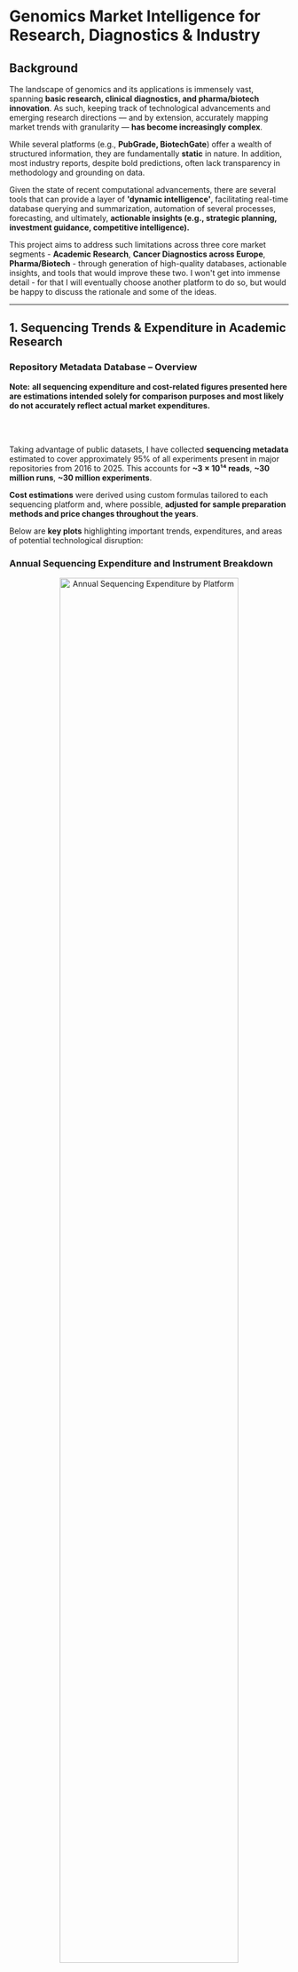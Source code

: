 # Genomics Market Intelligence for Research, Diagnostics & Industry

## Background
The landscape of genomics and its applications is immensely vast, spanning **basic research, clinical diagnostics, and pharma/biotech innovation**. As such, keeping track of technological advancements and emerging research directions — and by extension, accurately mapping market trends with granularity — **has become increasingly complex**.

While several platforms (e.g., **PubGrade, BiotechGate**) offer a wealth of structured information, they are fundamentally **static** in nature. In addition, most industry reports, despite bold predictions, often lack transparency in methodology and grounding on data.

Given the state of recent computational advancements, there are several tools that can provide a layer of **'dynamic intelligence'**, facilitating real-time database querying and summarization, automation of several processes, forecasting, and ultimately, **actionable insights (e.g., strategic planning, investment guidance, competitive intelligence).**

This project aims to address such limitations across three core market segments - **Academic Research**, **Cancer Diagnostics across Europe**, **Pharma/Biotech** - through generation of high-quality databases, actionable insights, and tools that would improve these two.
I won't get into immense detail - for that I will eventually choose another platform to do so, but would be happy to discuss the rationale and some of the ideas.

---

## 1️. **Sequencing Trends & Expenditure in Academic Research** 

### Repository Metadata Database – Overview

**Note:** 
**all sequencing expenditure and cost-related figures presented here are estimations intended solely for comparison purposes and most likely do not accurately reflect actual market expenditures.**    

<br><br>

Taking advantage of public datasets, I have collected **sequencing metadata** estimated to cover approximately 95% of all experiments present in major repositories from 2016 to 2025. This accounts for **~3 × 10¹⁴ reads**, **~30 million runs**, **~30 million experiments**.

**Cost estimations** were derived using custom formulas tailored to each sequencing platform and, where possible, **adjusted for sample preparation methods and price changes throughout the years**.


Below are **key plots** highlighting important trends, expenditures, and areas of potential technological disruption:

### **Annual Sequencing Expenditure and Instrument Breakdown**

<p align="center">
  <img src="files/platform_expenditure.png" alt="Annual Sequencing Expenditure by Platform" width="80%" style="display:inline-block;">
  <img src="files/instrument_expenditure.png" alt="Instrument Expenditure" width="48%" style="display:inline-block;">
</p>

**Top:** Annual growth in sequencing expenditures, peaking in recent years. Illumina remains the leading platform, but the steady rise in PacBio and Nanopore indicates increasing adoption of long-read technologies.

**Bottom:** Break down of total sequencing expenditure by instrument model (cummulative from 2016 until 2024), underscoring the market dominance of platforms like Illumina NovaSeq 6000 and MiSeq.

According to a report by DeciBio, the **total NGS market is valued (2024) at 6.4b USD**. As my numbers refer to academic research only (**est. €1.5-2b**), and believing the non-academic market to be **at least one order of magnitude larger in non-academic sequencing**, it could very well be that I am overestimating the real market value. I will look for other reports in other to benchmark my numbers, feel free to send any you find meaningful.
<br><br>
### Run Costs and Throughput by Platform

<p align="center">
  <img src="files/platform_costpergb.png" alt="Platform Cost per Gb" width="100%">
  <img src="files/platform_throughput.png" alt="Platform Throughput" width="100%">
</p>

<p align="center">
  <img src="files/cost_average_read_length.png" alt="Cost vs Average Read Length" width="100%">
</p>

Relationship between **sequencing run cost** and **throughput (base count)**: short-read platforms (e.g., Illumina, DNBSEQ) generally offer strong cost-efficiency at higher throughputs, whereas long-read technologies (PacBio, Nanopore) operate in a different niche—offering longer reads but often at higher costs per Gbps. I will improve these images in order to better convey such points.
<br><br>
### At the Institutional Level - Max Planck Society as an Example

All the previous plots provide top-down perspectives, but we can then start making more directed questions, for instance at the institute level. Take the example of the Max Planck Society, composed of 84 institutes, of which some are present in my database:

<details>
  <summary>List of Max Planck Institutes</summary>

  - Max Planck Institute for Evolutionary Anthropology  
  - Max Planck Institute for Chemical Ecology  
  - Max Planck Institute of Immunobiology and Epigenetics  
  - Max Planck Institute for Plant Breeding Research  
  - Max Planck Institute for Marine Microbiology  
  - Max Planck Institute for Evolutionary Biology  
  - Max Planck Institute for Molecular Genetics  
  - Max Planck Institute for Biology Tuebingen  
  - Max Planck Institute for Biology of Ageing  
  - Max Planck Institute for Biogeochemistry  
  - Max Planck Institute for Ornithology  
  - Max Planck Institute for Molecular Biomedicine  
  - Max Planck Institute for Biophysical Chemistry  
  - Max Planck Unit for the Science of Pathogens  
  - Max Planck Institute for Terrestrial Microbiology  
  - Max Planck Institute for Chemistry  
  - Max Planck Institute for Heart and Lung Research  
  - Max Planck Institute for the Science of Human History  
  - Max Planck Institute for Infection Biology  
  - Max Planck Institute of Molecular Plant Physiology  
  - Max Planck Institute of Molecular Cell Biology and Genetics  

</details>

What sequencing tendencies are present in each? Which platforms are they using? Which library preparation stategies are they employing?

<p align="center">
  <img src="files/institutes_read_length (2).png" alt="SBX Technology Comparison" width="70%">
</p>

### SBX Technology Projected Performance vs. Current Platforms

<p align="center">
  <img src="files/roche.png" alt="SBX Technology Comparison" width="100%">
</p>

A hypothetical overlay of **Roche’s Sequencing by Expansion (SBX)** technology, showcasing its potential range for throughput and cost-efficiency. The “SBX Expected Range” highlights how it may disrupt the market by pushing throughput/cost boundaries beyond current leaders.

---

### Time to Generate ~200 Gbps: SBX vs Existing Instruments

<p align="center">
  <img src="files/time_gb.png" alt="Time Comparison for 200 Gb" width="85%">
</p>


---

## Graph Database (Neo4j)

The initial phase of this project also includes a **graph database** that aggregates and organizes scientific studies focusing on prominent sequencing techniques (e.g., **RNA-seq, scRNA-seq, WGS, WES, ATAC-seq**). This flexible design can be transferred to **SQL-like** framework.

### Core Database Structure
<img src="files/core_database.png" width="1100" alt="Core Database Structure">

### Visualization of Data Query Capabilities
Flexibility in querying detailed information about studies and researchers:
<div>
  <img src="files/general_to_study.gif" alt="Studies from Journals" style="width: 70%; float: left;">
  <img src="files/country_to_study.gif" alt="Researchers by Location" style="width: 70%; float: right;">
</div>

### 📽️ Additional Media
Check **[here](https://drive.google.com/file/d/14Qx4DzydU5uWo9ttAsMsMSX_Tsiq3b6x/view?usp=drive_link)** and **[here](https://drive.google.com/file/d/1OgZKWGWOV03JPGYA-DNNbyjW1ZKa6eBg/view?usp=drive_link)** for videos.

---

### Graph Database – Further Observations
- **Identification** of researchers working with specific sequencing methods, grouped by subject.
- **Pinpointing** institutions/countries where these researchers are located.
- **Finding** studies based on **MeSH terms** or keywords.
- **Analyzing** trends across journals, subjects, and time frames.

<details>
  <summary><b>Sequencing Platforms Overview</b></summary>
  <p align="center">
    <img src="files/fig_bgi.png" alt="BGI Platform" width="20%">
    <img src="files/fig_illumina.png" alt="Illumina Platform" width="20%">
    <img src="files/fig_nanopore.png" alt="Nanopore Platform" width="20%">
    <img src="files/fig_pacbio.png" alt="PacBio Platform" width="20%">
    <img src="files/fig_thermofisher.png" alt="ThermoFisher Platform" width="20%">
  </p>
</details>

<details>
  <summary><b>Single-read vs Paired-end & WGS vs WES (Example: Germany)</b></summary>
  <p align="center">
    <img src="files/combined_bp.png" alt="Combined BasePair Analysis" width="30%">
    <img src="files/wgs_vs_wes_germany.png" alt="WGS vs WES in Germany" width="30%">
  </p>
</details>

<details>
  <summary><b>Single-cell and Spatial Transcriptomics Analysis</b></summary>
  <p align="center">
    <img src="files/scRNA_seq_plot.png" alt="scRNA-seq Analysis" width="40%">
    <img src="files/spatial_transcriptomics_plot.png" alt="Spatial Transcriptomics Analysis" width="40%">
  </p>
</details>

---

## Integration with LLM Tools
By leveraging appropriate **embedding models**, each study can be projected into a **high-dimensional space** to enable content-based similarity assessments. This capability helps identify **collaborators, competitors,** and research overlaps.

### Visualization
Dimensionality reduction (UMAP) on a **subset of scRNA-seq studies in Europe** reveals clustering (e.g., COVID-19–focused research vs other topics):

<img src="files/scRNA_covid.png" width="600" alt="UMAP Visualization of scRNA-seq Studies">

### Automated Messaging
Using **prompt engineering**, we can generate automated, topic-specific messages. It is possible to include a substantial amount of scientific context, but here is a simpler, **zero-shot** example:

> **Subject: Enhancing Your Research on Intestinal Treg Functions**  
>  
> Dear Dr. Researcher,  
>  
>  
> I recently had the opportunity to delve into your compelling research on immune microniches shaping intestinal Treg function. Your innovative approach using in vivo live imaging alongside **photo-activation-guided single-cell RNA sequencing and spatial transcriptomics** offers a remarkable view into the interaction dynamics within the intestinal lamina propria.  
>  
> At Genomics, we specialize in **advanced sequencing capabilities and comprehensive bioinformatics solutions**. We would be thrilled to discuss how our services can support and expand the capabilities of your research.  
>  
> Best regards,  
> **John Polymerase**  
> *Genomics*  
>  

---

## Data-Driven Insights for Research and Innovation
By linking **structured data** and **similarity analysis** with **LLMs**, this system enables:
- **Expenditure Insights and Forecasting** – Identify trends across fields, regions, and institutions.
- **Network & Collaboration Mapping** – Analyze researcher networks to support collaboration.
- **Global Research & Innovation Trends** – Track emerging technologies and funding shifts.
- **Resource Optimization & Strategic Planning** – Guide decisions on funding, infrastructure, and talent.

---

## Future Enhancements
- **Natural Language Interface** – Query the database using everyday language.
- **Equipment and Reagent Cataloging** – A **fine-tuned NER** to list instruments/kits for deeper usage insights.
- **Chatbot Development** – AI to advise on **sequencing services** and propose best-fit techniques.
- **Expansion** – SynBio and Sanger Sequencing integration.

---

## Ongoing Work
2. **Sequencing in Oncology Diagnostics** – Mapping technologies and expenditures in oncological diagnostics across hospitals/clinics in Germany, Netherlands, France, Portugal, Spain.

3. **AI Agents in Biotech/Pharma Sequencing Market Trends**

